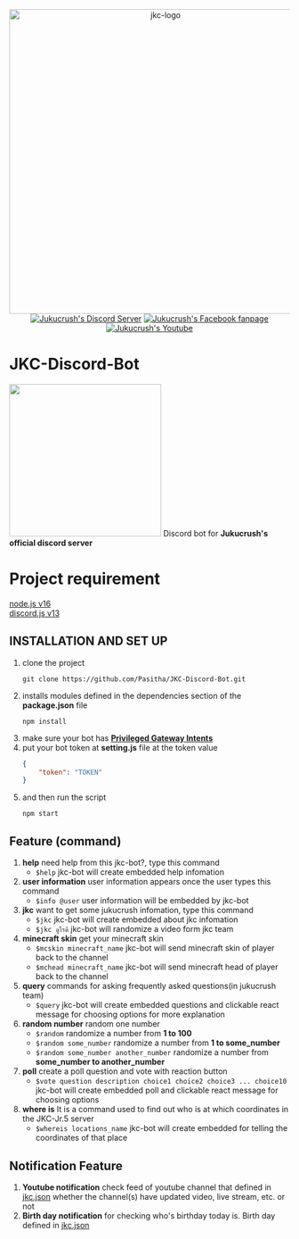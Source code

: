 <div align="center">
	<a href="https://www.youtube.com/channel/UC-lNawOSpzmBSO-IqKImcfw"><img src="https://triam.ddns.net/picture/Jukucrush_logo.png" width="546" alt="jkc-logo"></a><br>
	<a href="https://discord.gg/zmjUh4S"><img src="https://img.shields.io/badge/Discord-7289DA?style=for-the-badge&logo=discord&logoColor=white" alt="Jukucrush's Discord Server" /></a>
	<a href="https://web.facebook.com/JukucrushTeam"><img src="https://img.shields.io/badge/Facebook-1877F2?style=for-the-badge&logo=facebook&logoColor=white" alt="Jukucrush's Facebook fanpage" /></a>
	<a href="https://www.youtube.com/c/JukucrushTeam"><img src="https://img.shields.io/badge/YouTube-FF0000?style=for-the-badge&logo=youtube&logoColor=white" alt="Jukucrush's Youtube" /></a>
	
</div>

# JKC-Discord-Bot
<img src="https://triam.ddns.net/picture/Jukubot.png" width="273">
Discord bot for <b>Jukucrush's official discord server</b>

# Project requirement
[node.js v16](https://nodejs.org/en/download/current/ "node.js") <br>
[discord.js v13](https://discord.js.org/ "discord.js")

## INSTALLATION AND SET UP
1. clone the project
	```sh-session
	git clone https://github.com/Pasitha/JKC-Discord-Bot.git
	```
2. installs modules defined in the dependencies section of the __package.json__ file 
	```sh-session
	npm install
	```
3. make sure your bot has __[Privileged Gateway Intents](https://discord.com/developers/applications "Discord Developer Portal")__
4. put your bot token at __setting.js__ file at the token value
	```json
	{
		"token": "TOKEN"
	}
	```
5. and then run the script 
	```sh-session
	npm start
	```

## Feature (command)
1. __help__ need help from this jkc-bot?, type this command
	- ```$help``` jkc-bot will create embedded help infomation
2. __user information__ user information appears once the user types this command
	- ```$info @user``` user information will be embedded by jkc-bot
3. __jkc__ want to get some jukucrush infomation, type this command
	- ```$jkc``` jkc-bot will create embedded about jkc infomation
	- ```$jkc ดูไรดี``` jkc-bot will randomize a video form jkc team
4. __minecraft skin__ get your minecraft skin
    - ```$mcskin minecraft_name``` jkc-bot will send minecraft skin of player back to the channel
    - ```$mchead minecraft_name``` jkc-bot will send minecraft head of player back to the channel
5. __query__ commands for asking frequently asked questions(in jukucrush team)
	- ```$query``` jkc-bot will create embedded questions and clickable react message for choosing options for more explanation
6. __random number__ random one number
	- ```$random``` randomize a number from __1 to 100__
	- ```$random some_number``` randomize a number from __1 to some_number__
	- ```$random some_number another_number``` randomize a number from __some_number to another_number__
7. __poll__ create a poll question and vote with reaction button
	- ```$vote question description choice1 choice2 choice3 ... choice10``` jkc-bot will create embedded poll and clickable react message for choosing options
8. __where is__ It is a command used to find out who is at which coordinates in the JKC-Jr.5 server
	- ```$whereis locations_name``` jkc-bot will create embedded for telling the coordinates of that place

## Notification Feature
1. __Youtube notification__ check feed of youtube channel that defined in [jkc.json](https://github.com/Pasitha/JKC-Discord-Bot/blob/main/index.js#L11-L35 "array youtube channels id ") whether the channel(s) have updated video, live stream, etc. or not
2. __Birth day notification__ for checking who's birthday today is. Birth day defined in [jkc.json](https://github.com/Pasitha/JKC-Discord-Bot/blob/b1918d5e10470a529fe3542f6b2c80b588c30bcf/jkc.json#L4)
